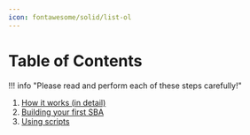 ```yaml
---
icon: fontawesome/solid/list-ol
---
```


# Table of Contents

!!! info "Please read and perform each of these steps carefully!"

1. [How it works (in detail)](howitworks.md)
1. [Building your first SBA](buildingfirst.md)
1. [Using scripts](scripts.md)
